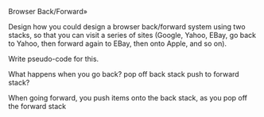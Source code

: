 
Browser Back/Forward»

Design how you could design a browser back/forward system using two stacks, so that you can visit a series of sites (Google, Yahoo, EBay, go back to Yahoo, then forward again to EBay, then onto Apple, and so on).

Write pseudo-code for this.


What happens when you go back?
pop off back stack
push to forward stack?

When going forward, you push items onto the back stack, as you pop off the forward
stack